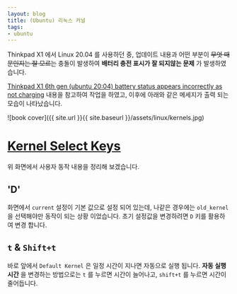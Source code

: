```yaml
---
layout: blog
title: (Ubuntu) 리눅스 커널
tags:
- ubuntu
---
```


Thinkpad X1 에서 Linux 20.04 를 사용하던 중, 업데이트 내용과 어떤 부분이 <strike>무엇 때문인지는 잘 모르는</strike> 충돌이 발생하여 **배터리 충전 표시가 잘 되지않는 문제** 가 발생하였습니다. 

[Thinkpad X1 6th gen (ubuntu 20:04) battery status appears incorrectly as not charging](https://askubuntu.com/questions/1407007/thinkpad-x1-6th-gen-ubuntu-2004-battery-status-appears-incorrectly-as-not-cha) 내용을 참고하여 작업을 하였고, 이후에 아래와 같은 메세지가 출력 되는 모습이 나타났습니다.

![book cover]({{ site.url }}{{ site.baseurl }}/assets/linux/kernels.jpg)


# [Kernel Select Keys](https://www.reddit.com/r/pop_os/comments/t568c4/pop_os_defaulting_to_oldkernconf_on_boot/)

위 화면에서 사용자 동작 내용을 정리해 보겠습니다.

## 'D'
화면에서 `current` 설정이 기본 값으로 설정 되어 있는데, 나같은 경우에는 `old_kernel` 을 선택해야만 동작이 되는 상황 이었습니다. 초기 설정값을 변경하려면 `D` 키를 활용하여 변경 합니다.

## `t` & `Shift+t`
바로 앞에서 `Default Kernel` 은 일정 시간이 지나면 자동으로 실행 됩니다. **자동 실행시간** 을 변경하는 방법으로는 `t` 를 누르면 시간이 늘어나고, `shift+t` 를 누르면 시간이 줄어듭니다.